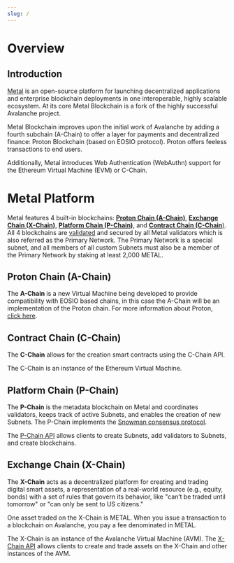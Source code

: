 ```yaml
---
slug: /
---
```


# Overview

## Introduction

[Metal](https://metalblockchain.org) is an open-source platform for launching decentralized applications and enterprise blockchain deployments in one interoperable, highly scalable ecosystem. At its core Metal Blockchain is a fork of the highly successful Avalanche project.

Metal Blockchain improves upon the initial work of Avalanche by adding a fourth subchain (A-Chain) to offer a layer for payments and decentralized finance: Proton Blockchain (based on EOSIO protocol). Proton offers feeless transactions to end users.

Additionally, Metal introduces Web Authentication (WebAuthn) support for the Ethereum Virtual Machine (EVM) or C-Chain.

# Metal Platform

Metal features 4 built-in blockchains: [**Proton Chain (A-Chain)**](#proton-chain-a-chain), [**Exchange Chain (X-Chain)**](#exchange-chain-x-chain), [**Platform Chain (P-Chain)**](#platform-chain-p-chain), and [**Contract Chain (C-Chain**)](#contract-chain-c-chain). All 4 blockchains are [validated](../../nodes/validate/staking.md) and secured by all Metal validators which is also referred as the Primary Network. The Primary Network is a special subnet, and all members of all custom Subnets must also be a member of the Primary Network by staking at least 2,000 METAL.

## Proton Chain (A-Chain)

The **A-Chain** is a new Virtual Machine being developed to provide compatibility with EOSIO based chains, in this case the A-Chain will be an implementation of the Proton chain. For more information about Proton, [click here](https://proton.org).

## Contract Chain (C-Chain)

The **C-Chain** allows for the creation smart contracts using the C-Chain API.

The C-Chain is an instance of the Ethereum Virtual Machine.

## Platform Chain (P-Chain)

The **P-Chain** is the metadata blockchain on Metal and coordinates validators, keeps track of active Subnets, and enables the creation of new Subnets. The P-Chain implements the [Snowman consensus protocol](../../#snowman-consensus-protocol).

The [P-Chain API](../../apis/metalgo/apis/p-chain.md) allows clients to create Subnets, add validators to Subnets, and create blockchains.

## Exchange Chain (X-Chain)

The **X-Chain** acts as a decentralized platform for creating and trading digital smart assets, a representation of a real-world resource (e.g., equity, bonds) with a set of rules that govern its behavior, like "can’t be traded until tomorrow" or "can only be sent to US citizens."

One asset traded on the X-Chain is METAL. When you issue a transaction to a blockchain on Avalanche, you pay a fee denominated in METAL.

The X-Chain is an instance of the Avalanche Virtual Machine (AVM). The [X-Chain API](../../apis/metalgo/apis/x-chain.md) allows clients to create and trade assets on the X-Chain and other instances of the AVM.
